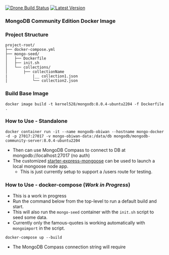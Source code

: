 [![Drone Build Status](http://drone.kernelsanders.biz:8080/api/badges/kernel528/mongo-docker/status.svg)](http://drone.kernelsanders.biz:8080/kernel528/mongo-docker)
[![Latest Version](https://img.shields.io/github/v/tag/kernel528/mongo-docker)](https://github.com/kernel528/mongo-docker/releases/latest)


### MongoDB Community Edition Docker Image

### Project Structure
```
project-root/
├── docker-compose.yml
├── mongo-seed/
│   ├── Dockerfile
│   ├── init.sh
│   └── collections/
│       ├── collectionName
|           |__ collection1.json
│           └── collection2.json
```
### Build Base Image
```aiignore
docker image build -t kernel528/mongodb:8.0.4-ubuntu2204 -f Dockerfile .
```

### How to Use - Standalone
```aiignore
docker container run -it --name mongodb-obiwan --hostname mongo-docker -d -p 27017:27017 -v mongo-obiwan-data:/data/db mongodb/mongodb-community-server:8.0.4-ubuntu2204
```
- Then can use MongoDB Compass to connect to DB at mongodb://localhost:27017 (no auth)
- The customized [starter-express-mongoose](https://github.com/kernel528/starter-express-mongoose) can be used to launch a local mongoose node app.
  - This is just currently setup to support a /users route for testing.

### How to Use - docker-compose (_Work in Progress_)
- This is a work in progress
- Run the command below from the top-level to run a default build and start. 
- This will also run the `mongo-seed` container with the `init.sh` script to seed some data.
- Currently only the famous-quotes is working automatically with `mongoimport` in the script.
```aiignore
docker-compose up --build
```
- The MongoDB Compass connection string will require 
